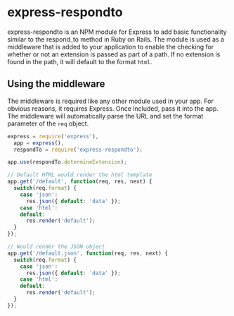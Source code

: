 # express-respondto

express-respondto is an NPM module for Express to add basic functionality similar to the respond_to method in Ruby on Rails. The module is used as a middleware that is added to your application to enable the checking for whether or not an extension is passed as part of a path. If no extension is found in the path, it will default to the format `html`.

## Using the middleware

The middleware is required like any other module used in your app. For obvious reasons, it requires Express. Once included, pass it into the app. The middleware will automatically parse the URL and set the format parameter of the `req` object.

``` javascript
express = require('express'),
  app = express(),
  respondTo = require('express-respondto');

app.use(respondTo.determineExtension);

// Default HTML would render the html template
app.get('/default', function(req, res, next) {
  switch(req.format) {
    case 'json':
      res.json({ default: 'data' });
    case 'html':
    default:
      res.render('default');
  }
});

// Would render the JSON object
app.get('/default.json', function(req, res, next) {
  switch(req.format) {
    case 'json':
      res.json({ default: 'data' });
    case 'html':
    default:
      res.render('default');
  }
});
```
